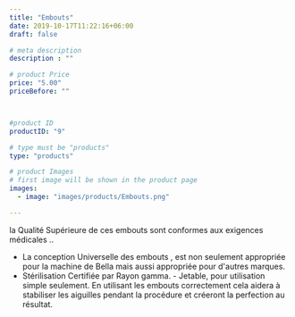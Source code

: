 ```yaml
---
title: "Embouts"
date: 2019-10-17T11:22:16+06:00
draft: false

# meta description
description : ""

# product Price
price: "5.00"
priceBefore: ""



#product ID
productID: "9"

# type must be "products"
type: "products"

# product Images
# first image will be shown in the product page
images:
  - image: "images/products/Embouts.png"

---
```


la Qualité Supérieure de ces embouts sont conformes  aux exigences médicales .. 
- La conception Universelle des embouts , est non seulement appropriée pour la machine de Bella mais aussi appropriée pour d'autres marques.
 - Stérilisation Certifiée par Rayon gamma. - Jetable, pour utilisation simple seulement.
En utilisant les embouts correctement  cela aidera à stabiliser les aiguilles pendant la procédure et créeront la perfection au résultat.

